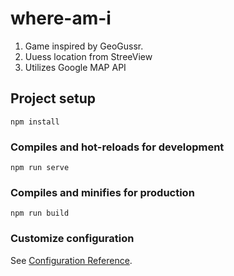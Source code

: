 # where-am-i
1. Game inspired by GeoGussr.
2. Uuess location from StreeView
3. Utilizes Google MAP API 

## Project setup
```
npm install
```

### Compiles and hot-reloads for development
```
npm run serve
```

### Compiles and minifies for production
```
npm run build
```

### Customize configuration
See [Configuration Reference](https://cli.vuejs.org/config/).
